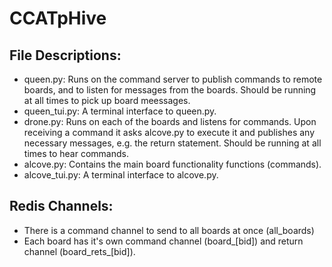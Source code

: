 # CCATpHive

## File Descriptions:
- queen.py: Runs on the command server to publish commands to remote boards, and to listen for messages from the boards. Should be running at all times to pick up board meessages.
- queen_tui.py: A terminal interface to queen.py.
- drone.py: Runs on each of the boards and listens for commands. Upon receiving a command it asks alcove.py to execute it and publishes any necessary messages, e.g. the return statement. Should be running at all times to hear commands.
- alcove.py: Contains the main board functionality functions (commands).
- alcove_tui.py: A terminal interface to alcove.py.

## Redis Channels:
- There is a command channel to send to all boards at once (all_boards)
- Each board has it's own command channel (board_[bid]) and return channel (board_rets_[bid]).